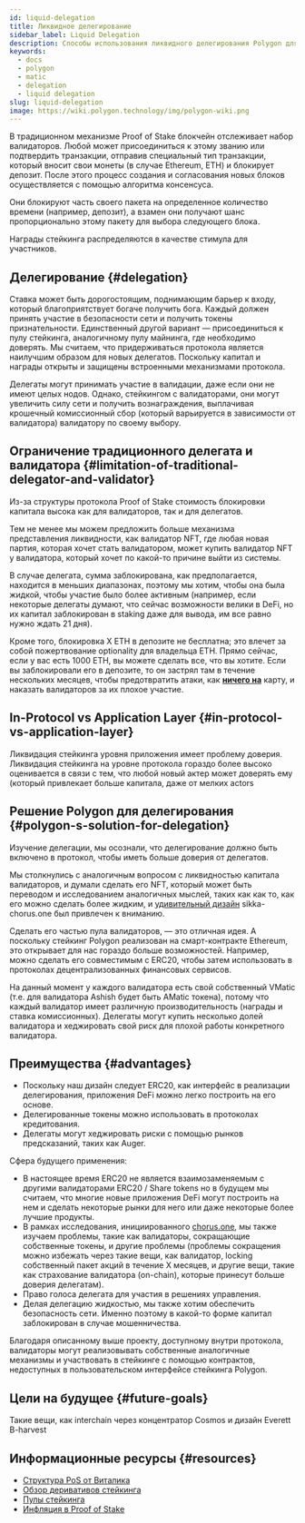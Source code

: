 ```yaml
---
id: liquid-delegation
title: Ликвидное делегирование
sidebar_label: Liquid Delegation
description: Способы использования ликвидного делегирования Polygon для поддержки работы сети.
keywords:
  - docs
  - polygon
  - matic
  - delegation
  - liquid delegation
slug: liquid-delegation
image: https://wiki.polygon.technology/img/polygon-wiki.png
---
```


В традиционном механизме Proof of Stake блокчейн отслеживает набор валидаторов. Любой может присоединиться к этому званию или подтвердить транзакции, отправив специальный тип транзакции, который вносит свои монеты (в случае Ethereum, ETH) и блокирует депозит. После этого процесс создания и согласования новых блоков осуществляется с помощью алгоритма консенсуса.

Они блокируют часть своего пакета на определенное количество времени (например, депозит), а взамен они получают шанс пропорционально этому пакету для выбора следующего блока.

Награды стейкинга распределяются в качестве стимула для участников.

## Делегирование {#delegation}

Ставка может быть дорогостоящим, поднимающим барьер к входу, который благоприятствует богаче получить бога. Каждый должен принять участие в безопасности сети и получить токены признательности. Единственный другой вариант — присоединиться к пулу стейкинга, аналогичному пулу майнинга, где необходимо доверять. Мы считаем, что придерживаться протокола является наилучшим образом для новых делегатов. Поскольку капитал и награды открыты и защищены встроенными механизмами протокола.

Делегаты могут принимать участие в валидации, даже если они не имеют целых нодов. Однако, стейкингом с валидаторами, они могут увеличить силу сети и получить вознаграждения, выплачивая крошечный комиссионный сбор (который варьируется в зависимости от валидатора) валидатору по своему выбору.

## Ограничение традиционного делегата и валидатора {#limitation-of-traditional-delegator-and-validator}

Из-за структуры протокола Proof of Stake стоимость блокировки капитала высока как для валидаторов, так и для делегатов.

Тем не менее мы можем предложить больше механизма представления ликвидности, как валидатор NFT, где любая новая партия, которая хочет стать валидатором, может купить валидатор NFT у валидатора, который хочет по какой-то причине выйти из системы.

В случае делегата, сумма заблокирована, как предполагается, находится в меньших диапазонах, поэтому мы хотим, чтобы она была жидкой, чтобы участие было более активным (например, если некоторые делегаты думают, что сейчас возможности велики в DeFi, но их капитал заблокирован в staking даже для вывода, им все равно нужно ждать 21 дня).

Кроме того, блокировка X ETH в депозите не бесплатна; это влечет за собой пожертвование optionality для владельца ETH. Прямо сейчас, если у вас есть 1000 ETH, вы можете сделать все, что вы хотите. Если вы заблокировали его в депозите, то он застрял там в течение нескольких месяцев, чтобы предотвратить атаки, как [**ничего на**](https://github.com/ethereum/wiki/wiki/Proof-of-Stake-FAQ#what-is-the-nothing-at-stake-problem-and-how-can-it-be-fixed) карту, и наказать валидаторов за их плохое участие.

## In-Protocol vs Application Layer {#in-protocol-vs-application-layer}

Ликвидация стейкинга уровня приложения имеет проблему доверия. Ликвидация стейкинга на уровне протокола гораздо более высоко оценивается в связи с тем, что любой новый актер может доверять ему (который привлекает больше капитала, даже от мелких actors

## Решение Polygon для делегирования {#polygon-s-solution-for-delegation}

Изучение делегации, мы осознали, что делегирование должно быть включено в протокол, чтобы иметь больше доверия от делегатов.

Мы столкнулись с аналогичным вопросом с ликвидностью капитала валидаторов, и думали сделать его NFT, который может быть переводом и исследованием аналогичных мыслей, таких как как то, как его можно сделать более жидким, и [удивительный дизайн](https://blog.chorus.one/delegation-vouchers/) sikka-chorus.one был привлечен к вниманию.

Сделать его частью пула валидаторов, — это отличная идея. А поскольку стейкинг Polygon реализован на смарт-контракте Ethereum, это открывает для нас гораздо больше возможностей. Например, можно сделать его совместимым с ERC20, чтобы затем использовать в протоколах децентрализованных финансовых сервисов.

На данный момент у каждого валидатора есть свой собственный VMatic (т.е. для валидатора Ashish будет быть AMatic токена), потому что каждый валидатор имеет различную производительность (награды и ставка комиссионных). Делегаты могут купить несколько долей валидатора и хеджировать свой риск для плохой работы конкретного валидатора.

## Преимущества {#advantages}

- Поскольку наш дизайн следует ERC20, как интерфейс в реализации делегирования, приложения DeFi можно легко построить на его основе.
- Делегированные токены можно использовать в протоколах кредитования.
- Делегаты могут хеджировать риски с помощью рынков предсказаний, таких как Auger.

Сфера будущего применения:

- В настоящее время ERC20 не является взаимозаменяемым с другими валидаторами ERC20 / Share tokens но в будущем мы считаем, что многие новые приложения DeFi могут построить на нем и сделать некоторые рынки для него или даже некоторые более лучшие продукты.
- В рамках исследования, инициированного [chorus.one](http://chorus.one), мы также изучаем проблемы, такие как валидаторы, сокращающие собственные токены, и другие проблемы (проблемы сокращения можно избежать через такие вещи, как валидатор, locking собственный пакет акций в течение X месяцев, и другие вещи, такие как страхование валидатора (on-chain), которые принесут больше доверия делегатам).
- Право голоса делегата для участия в решениях управления.
- Делая делегацию жидкостью, мы также хотим обеспечить безопасность сети. Именно поэтому в какой-то форме капитал заблокирован в случае мошенничества.

Благодаря описанному выше проекту, доступному внутри протокола, валидаторы могут реализовывать собственные аналогичные механизмы и участвовать в стейкинге с помощью контрактов, недоступных в пользовательском интерфейсе стейкинга Polygon.

## Цели на будущее {#future-goals}

Такие вещи, как interchain через концентратор Cosmos и дизайн Everett B-harvest

## Информационные ресурсы {#resources}

- [Структура PoS от Виталика](https://medium.com/@VitalikButerin/a-proof-of-stake-design-philosophy-506585978d51)
- [Обзор деривативов стейкинга](https://medium.com/lemniscap/an-intro-to-staking-derivatives-i-a43054efd51c)
- [Пулы стейкинга](https://slideslive.com/38920085/ethereum-20-trustless-staking-pools)
- [Инфляция в Proof of Stake](https://medium.com/figment-networks/mis-understanding-yield-and-inflation-in-proof-of-stake-networks-6fea7e7c0e41)
